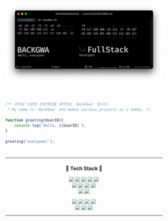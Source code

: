
<br>
<p align="center">
    <img src="image.png" width="700">
</p>
<br>

```javascript

/** 취미로 다양한 프로젝트를 제작하는 'BackGwa' 입니다.
 * My name is 'BackGwa' who makes various projects as a hobby. */

function greeting(UserID){
    console.log(`Hello, ${UserID}`);
}

greeting('everyone!');

```
<br>

---

### <p align="center">🔧 <b>Tech Stack</b> 🔧</p>

<p align="center">
<img src="https://img.shields.io/badge/clang-00599C?style=for-the-badge&logo=c&logoColor=white"> <img src="https://img.shields.io/badge/csharp-239120?style=for-the-badge&logo=csharp&logoColor=white"> <img src="https://img.shields.io/badge/python-3776AB?style=for-the-badge&logo=python&logoColor=white"> <img src="https://img.shields.io/badge/swift-F05138?style=for-the-badge&logo=swift&logoColor=white"> <img src="https://img.shields.io/badge/UE4-0E1128?style=for-the-badge&logo=unrealengine&logoColor=white"><br><img src="https://img.shields.io/badge/html5-E34F26?style=for-the-badge&logo=html5&logoColor=white"> <img src="https://img.shields.io/badge/css3-1572B6?style=for-the-badge&logo=css3&logoColor=white"> <img src="https://img.shields.io/badge/javascript-F7DF1E?style=for-the-badge&logo=javascript&logoColor=black"> <img src="https://img.shields.io/badge/php-777BB4?style=for-the-badge&logo=php&logoColor=white"><br><img src="https://img.shields.io/badge/git-F05032?style=for-the-badge&logo=git&logoColor=white"> <img src="https://img.shields.io/badge/github-181717?style=for-the-badge&logo=github&logoColor=white">
</p><p align="center"> <img src="https://img.shields.io/badge/vs2022-5C2D91?style=for-the-badge&logo=visualstudio&logoColor=white"> <img src="https://img.shields.io/badge/vsc-007ACC?style=for-the-badge&logo=visualstudiocode&logoColor=white"> <img src="https://img.shields.io/badge/xcode-147EFB?style=for-the-badge&logo=xcode&logoColor=white"> <img src="https://img.shields.io/badge/Arduino-00979D?style=for-the-badge&logo=arduino&logoColor=white"><br><img src="https://img.shields.io/badge/windows-0078D6?style=for-the-badge&logo=windows&logoColor=white"> <img src="https://img.shields.io/badge/macos-000000?style=for-the-badge&logo=apple&logoColor=white"> <img src="https://img.shields.io/badge/linux-FCC624?style=for-the-badge&logo=linux&logoColor=black">

---
<!--
### <p align="center">📖 <b>GitHub Stat</b> 📖</p>

<p align="center">
    <a><img align="center" src="https://github-readme-stats.vercel.app/api?username=backgwa&count_private=true&show_icons=true&theme=dracula"></a>
</p>

<br>

<p align="center">
    <a><img align="center" src="https://github-readme-stats.vercel.app/api/top-langs/?username=backgwa&layout=compact&theme=dracula"></a>
</p>

<br>

---
-->
<br>
